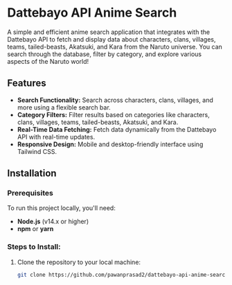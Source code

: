 # Dattebayo API Anime Search

A simple and efficient anime search application that integrates with the Dattebayo API to fetch and display data about characters, clans, villages, teams, tailed-beasts, Akatsuki, and Kara from the Naruto universe. You can search through the database, filter by category, and explore various aspects of the Naruto world!

## Features

- **Search Functionality:** Search across characters, clans, villages, and more using a flexible search bar.
- **Category Filters:** Filter results based on categories like characters, clans, villages, teams, tailed-beasts, Akatsuki, and Kara.
- **Real-Time Data Fetching:** Fetch data dynamically from the Dattebayo API with real-time updates.
- **Responsive Design:** Mobile and desktop-friendly interface using Tailwind CSS.

## Installation

### Prerequisites

To run this project locally, you'll need:

- **Node.js** (v14.x or higher)
- **npm** or **yarn**

### Steps to Install:

1. Clone the repository to your local machine:
   ```bash
   git clone https://github.com/pawanprasad2/dattebayo-api-anime-search.git
